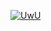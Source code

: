 <a href="https://github.com/Fangzbotz2007"><img src="http://readme-typing-svg.herokuapp.com?color=B2A4FF&center=true&vCenter=true&multiline=false&lines=Damian+BOT+Multi+Device;Base+ori+by+HermanChannel;Recode+By+DamianBotz;Give+star+and+forks+this+Repo+:D;Follow+My+Github" alt="UwU">
</p>

